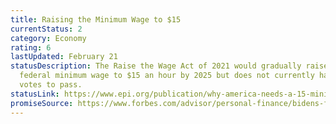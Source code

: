```yaml
---
title: Raising the Minimum Wage to $15
currentStatus: 2
category: Economy
rating: 6
lastUpdated: February 21
statusDescription: The Raise the Wage Act of 2021 would gradually raise the
  federal minimum wage to $15 an hour by 2025 but does not currently have enough
  votes to pass.
statusLink: https://www.epi.org/publication/why-america-needs-a-15-minimum-wage/
promiseSource: https://www.forbes.com/advisor/personal-finance/bidens-first-100-days-third-stimulus-bill/
---
```

